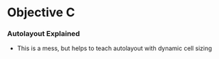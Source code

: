 # Objective C


### Autolayout Explained

  + This is a mess, but helps to teach autolayout with dynamic cell sizing
